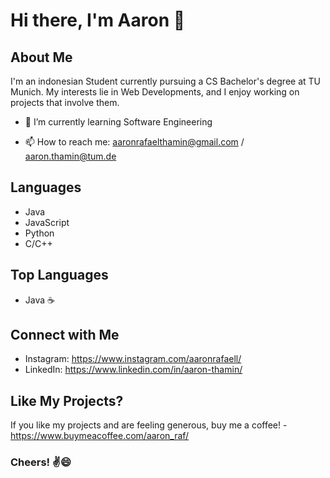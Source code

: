 # Hi there, I'm Aaron 👋

## About Me
I'm an indonesian Student currently pursuing a CS Bachelor's degree at TU Munich. My interests lie in Web Developments, and I enjoy working on projects that involve them.

- 🌱 I’m currently learning Software Engineering
<!-- - 👯 I’m looking to collaborate on Web Development -->
- 📫 How to reach me: aaronrafaelthamin@gmail.com / aaron.thamin@tum.de


## Languages
- Java
- JavaScript
- Python
- C/C++
  

## Top Languages
- Java ☕️


## Connect with Me
- Instagram: https://www.instagram.com/aaronrafaell/
- LinkedIn: https://www.linkedin.com/in/aaron-thamin/


## Like My Projects?
If you like my projects and are feeling generous, buy me a coffee! - https://www.buymeacoffee.com/aaron_raf/


### Cheers! ✌️😄

<!--
**aaronraf/aaronraf** is a ✨ _special_ ✨ repository because its `README.md` (this file) appears on your GitHub profile.

Here are some ideas to get you started:

- 🔭 I’m currently working on ...
- 🤔 I’m looking for help with ...
- 💬 Ask me about ...
- 😄 Pronouns: ...
- ⚡ Fun fact: ...
-->
